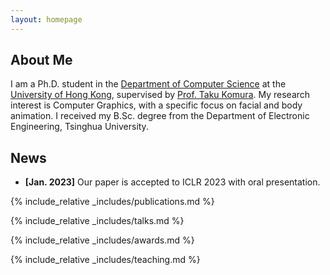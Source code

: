 ```yaml
---
layout: homepage
---
```


## About Me

I am a Ph.D. student in the [Department of Computer Science](https://cs.hku.hk/) at the [University of Hong Kong](https://www.hku.hk/), supervised by [Prof. Taku Komura](https://www.cs.hku.hk/index.php/people/academic-staff/taku). My research interest is Computer Graphics, with a specific focus on facial and body animation. I received my B.Sc. degree from the Department of Electronic Engineering, Tsinghua University.

## News

- **[Jan. 2023]** Our paper is accepted to ICLR 2023 with oral presentation.

{% include_relative _includes/publications.md %}

{% include_relative _includes/talks.md %}

{% include_relative _includes/awards.md %}

{% include_relative _includes/teaching.md %}

